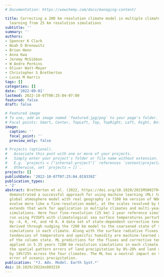 ```yaml
---
# Documentation: https://wowchemy.com/docs/managing-content/

title: Correcting a 200 km resolution climate model in multiple climates by machine
  learning from 25 km resolution simulations
subtitle: ''
summary: ''
authors:
- Spencer K Clark
- Noah D Brenowitz
- Brian Henn
- Anna Kwa
- Jeremy McGibbon
- W Andre Perkins
- Oliver Watt-Meyer
- Christopher S Bretherton
- Lucas M Harris
tags: []
categories: []
date: '2022-09-01'
lastmod: 2022-10-07T00:25:04-07:00
featured: false
draft: false

# Featured image
# To use, add an image named `featured.jpg/png` to your page's folder.
# Focal points: Smart, Center, TopLeft, Top, TopRight, Left, Right, BottomLeft, Bottom, BottomRight.
image:
  caption: ''
  focal_point: ''
  preview_only: false

# Projects (optional).
#   Associate this post with one or more of your projects.
#   Simply enter your project's folder or file name without extension.
#   E.g. `projects = ["internal-project"]` references `content/project/deep-learning/index.md`.
#   Otherwise, set `projects = []`.
projects: []
publishDate: '2022-10-07T07:25:04.019339Z'
publication_types:
- '2'
abstract: Bretherton et al. (2022, https://doi.org/10.1029/2021MS002794)
  demonstrated a successful approach for using machine learning (ML) to help a coarse-resolution
  global atmosphere model with real geography (a ?200 km version of NOAA's FV3GFS)
  evolve more like a fine-resolution model, at the scales resolved by both. This study
  extends that work for application in multiple climates and multi-year ML-corrected
  simulations. Here four fine-resolution (25 km) 2 year reference simulations are
  run using FV3GFS with climatological sea surface temperatures perturbed uniformly
  by -4, 0, +4, and +8 K. A data set of state-dependent corrective tendencies is then
  derived through nudging the ?200 km model to the coarsened state of the fine-resolution
  simulations in each climate. Along with the surface radiative fluxes, the corrective
  tendencies of temperature and specific humidity are machine-learned as functions
  of the column state. ML predictions for the fluxes and corrective tendencies are
  applied in 5.25 years ?200 km resolution simulations in each climate, and improve
  the spatial pattern errors of land precipitation by 8%-28% and land surface temperature
  by 19%?25% across the four climates. The ML has a neutral impact on the pattern
  error of oceanic precipitation.
publication: '*J. Adv. Model. Earth Syst.*'
doi: 10.1029/2022ms003219
---
```

